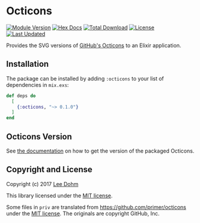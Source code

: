 # Octicons

[![Module Version](https://img.shields.io/hexpm/v/octicons.svg)](https://hex.pm/packages/octicons)
[![Hex Docs](https://img.shields.io/badge/hex-docs-lightgreen.svg)](https://hexdocs.pm/octicons/)
[![Total Download](https://img.shields.io/hexpm/dt/octicons.svg)](https://hex.pm/packages/octicons)
[![License](https://img.shields.io/hexpm/l/octicons.svg)](https://github.com/octicons-ex/octicons/blob/master/LICENSE.md)
[![Last Updated](https://img.shields.io/github/last-commit/lee-dohm/octicons-ex.svg)](https://github.com/lee-dohm/octicons-ex/commits/master)

Provides the SVG versions of [GitHub's Octicons][octicons] to an Elixir application.

## Installation

The package can be installed by adding `:octicons` to your list of dependencies
in `mix.exs`:

```elixir
def deps do
  [
    {:octicons, "~> 0.1.0"}
  ]
end
```

## Octicons Version

See [the documentation](https://hexdocs.pm/octicons/Octicons.html#version/0) on how to get the version of the packaged Octicons.

## Copyright and License

Copyright (c) 2017 [Lee Dohm](http://www.lee-dohm.com)

This library licensed under the [MIT license](./LICENSE.md).

Some files in `priv` are translated from https://github.com/primer/octicons under the [MIT license][octicons-license]. The originals are copyright GitHub, Inc.

[octicons]: https://octicons.github.com/
[octicons-license]: https://github.com/primer/octicons/blob/master/LICENSE

